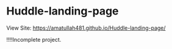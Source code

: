 # Huddle-landing-page
View Site: https://amatullah481.github.io/Huddle-landing-page/

!!!!Incomplete project.

